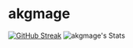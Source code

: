 # akgmage

[![GitHub Streak](https://streak-stats.demolab.com?user=akgmage&theme=dark&border_radius=4.7)](https://git.io/streak-stats)
![akgmage's Stats](https://github-readme-stats.vercel.app/api?username=akgmage&theme=vue-dark&show_icons=true&hide_border=true&count_private=true)
